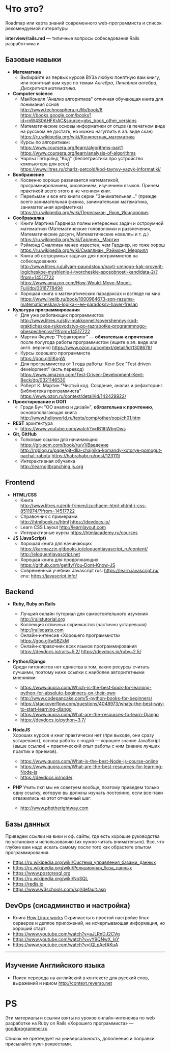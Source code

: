 # Что это?
Roadmap или карта знаний современного web-программиста и список рекомендуемой литературы

**interview/rails.md** — типичные вопросы собеседования Rails разработчика и 

## Базовые навыки

- **Математика**
    + Выбирайте из первых курсов ВУЗа любую понятную вам книгу, или понятный вам курс по темам *Алгебра*, *Линейная алгебра*, *Дискретная математика*.
- **Computer science**
    + МакКонелл "Анализ алгоритмов" отличная обучающая книга для понимания основ  
      http://www.technosphera.ru/lib/book/8  
      https://books.google.com/books?id=mW4S0AHFKrAC&source=gbs_book_other_versions
    + Математические основы информатики от отцов (в печатном виде на русском не достать, но можно нагуглить в эл. виде скан)  
      https://ru.wikipedia.org/wiki/Конкретная_математика
    + Курсы по алгоритмам:  
      https://www.coursera.org/learn/algorithms-part1  
      https://www.coursera.org/learn/analysis-of-algorithms  
    + Чарльз Петцольд "Код" (беллетристика про устройство компьютера для всех)  
      https://www.litres.ru/charlz-petcold/kod-taynyy-yazyk-informatiki/
- **Воображение**
    + Косвенно хорошо развивается математикой, программированием, рисованием, изучением языков. Причем практикой всего этого а не чтением книг.
    + Перельман и все его книги серии "Занимательная..." (прежде всего занимательная физика, занимательная математика, занимательная арифметика)  
    https://ru.wikipedia.org/wiki/Перельман,_Яков_Исидорович
- **Соображалка**
     + Книги Мартина Гарднера полны интересных задач и остроумной математики (Математические головоломки и развлечения, Математические досуги, Математические новеллы и т. д.)  
      https://ru.wikipedia.org/wiki/Гарднер,_Мартин
    + Рэймонд Смаллиан менее известен, чем Гарднер, но тоже хорош  
      https://ru.wikipedia.org/wiki/Смаллиан,_Рэймонд_Меррилл
    + Книга об остроумных задачах для программистов на собеседованиях  
      http://www.litres.ru/uilyam-paundstoun/nayti-umnogo-kak-proverit-logicheskoe-myshlenie-i-tvorcheskie-sposobnosti-kandidata-2/?lfrom=14517722  
      https://www.amazon.com/How-Would-Move-Mount-Fuji/dp/0316778494 
    + Хорошая книга о математических парадоксах и взгляде на мир  
      https://www.livelib.ru/book/1000964673-son-razuma-matematicheskaya-logika-i-ee-paradoksy-haver-fresan
- **Культура программирования**
    + Для уже работающих программистов  
      http://www.litres.ru/stiv-makkonnell/sovershennyy-kod-prakticheskoe-rukovodstvo-po-razrabotke-programmnogo-obespecheniya/?lfrom=14517722
    + Мартин Фаулер "Рефакторинг" — **обязательна к прочтению** после полугода работы программистом (ищите в эл. виде или англ. версию)
      https://www.ozon.ru/context/detail/id/1308678/
    + Курсы хорошего программиста  
      https://goo.gl/jIKpgW
    + Для программистов от 1 года работы: Кент Бек "Test driven development" (есть перевод)  
      https://www.amazon.com/Test-Driven-Development-Kent-Beck/dp/0321146530
    + Роберт К. Мартин "Чистый код. Создание, анализ и рефакторинг. Библиотека программиста" 
      https://www.ozon.ru/context/detail/id/142429922/
- **Проектирование и ООП**
    + Грэди Буч "ОО анализ и дизайн", **обязательна к прочтению**, основополагающая книга  
      http://www.helloworld.ru/texts/comp/other/oop/ch01.htm  
- **REST** архитектура 
    + https://www.youtube.com/watch?v=IB1IhWbgOws
- **Git, GitHub** 
    + Толковые ссылки для начинающих:  
      https://git-scm.com/book/ru/v1/Введение  
      http://rgblog.ru/page/git-dlja-chajnika-komandy-kotorye-pomogut-nachat-rabotu
      https://habrahabr.ru/post/123111/  
    + Интерактивная обучалка  
      http://learngitbranching.js.org  


## Frontend

- **HTML/CSS** 
    + Книга  
      http://www.litres.ru/erik-frimen/izuchaem-html-xhtml-i-css-8511974/?lfrom=14517722
    + Справочник с примерами  
      http://htmlbook.ru/html
      https://devdocs.io/
    + Learn CSS Layout
      http://learnlayout.com
    + Интерактивные курсы
      https://htmlacademy.ru/courses
- **JS (JavaScript)** 
    + Хорошая книга для начинающих  
      https://karmazzin.gitbooks.io/eloquentjavascript_ru/content/  
      http://eloquentjavascript.net
    + Хорошая книга для продолжающих  
      https://github.com/getify/You-Dont-Know-JS  
    + Современный учебник Javascript
      rus: https://learn.javascript.ru/
      enu: https://javascript.info/ 

## Backend

- **Ruby, Ruby on Rails** 
    + Лучший онлайн туториал для самостоятельного изучения  
      http://railstutorial.org
    + Коллекция отличных скринкастов (частично устаревшая)
      http://railscasts.com 
    + Онлайн-интенсив «Хорошего программиста»
      https://goo.gl/w5BZkM
    + Онлайн-справочник всех языков программирования
      https://devdocs.io/rails~5.2/
      https://devdocs.io/ruby~2.5/
- **Python/Django**  
  Среди питонистов нет единства в том, какие ресурсы считать лучшими, поэтому ниже ссылки с наиболее авторитетными мнениями:  
  + https://www.quora.com/Which-is-the-best-book-for-learning-python-for-absolute-beginners-on-their-own  
  + http://www.codepancake.com/5-python-books-for-beginners/  
  + https://stackoverflow.com/questions/4048973/whats-the-best-way-to-start-learning-django  
  + https://www.quora.com/What-are-the-resources-to-learn-Django    
  + https://devdocs.io/python~3.7/
  
- **NodeJS**  
  Хороших курсов и книг практически нет (при выходе, они сразу устаревают), основа работы с нодой — хорошее знание JavaScript (выше ссылки) + практический опыт работы с ним (знание лучших практик и приемов).  
  + https://www.quora.com/What-is-the-best-Node-js-course-online  
  + https://www.quora.com/What-are-the-best-resources-for-learning-Node-js
  + https://devdocs.io/node/
- **PHP**
  Учить пхп мы не советуем вообще, поэтому приведем только одну ссылку, которую вы должны изучать постоянно, если все-таки отважились на этот отчаянный шаг:  
  + http://www.phptherightway.com  

## Базы данных
Приведем ссылки на вики и оф. сайты, где есть хорошие руководства по установке и использованию (их нужно читать внимательно). Все, что глубже вам надо искать самому *после* того как обрастете опытом программирования.  
- https://ru.wikipedia.org/wiki/Система_управления_базами_данных  
- https://ru.wikipedia.org/wiki/Реляционная_база_данных  
- https://www.postgresql.org  
- https://ru.wikipedia.org/wiki/NoSQL  
- https://redis.io
- https://www.w3schools.com/sql/default.asp

## DevOps (сисадминство и настройка)
- Книга [How Linux works](https://books.google.rs/books/about/How_Linux_Works.html?id=wOGUuoHUyAEC&printsec=frontcover&source=kp_read_button&redir_esc=y#v=onepage&q&f=false)
Скринкасты о простой настройке linux серверов и деплое приложений, не исчерпывающая информация, но хороший старт:  
- https://www.youtube.com/watch?v=aJLRnDJ2CVg
- https://www.youtube.com/watch?v=vY9QNwX_IsY
- https://www.youtube.com/watch?v=tQLpAefAKuA

---

## Изучение Английского языка
- Поиск перевода на английский в контексте для русский слов, выражений и идиом
  http://context.reverso.net

# PS

Эти материалы и ссылки взяты из уроков онлайн-интенсива по web разработке на Ruby on Rails «Хорошего программиста» — [goodprogrammer.ru](https://goo.gl/w5BZkM)

Список не претендует на универсальность, дополнения и поправки присылайте пулл-реквестами.
